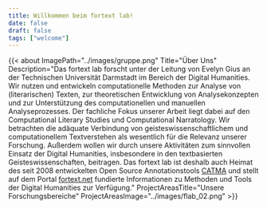 ```yaml
---
title: Willkommen beim fortext lab!
date: false
draft: false
tags: ["welcome"]
---
```



{{< about
    ImagePath="../images/gruppe.png"
    Title="Über Uns"
    Description="Das fortext lab forscht unter der Leitung von Evelyn Gius an der Technischen Universität Darmstadt im Bereich der Digital Humanities. Wir nutzen und entwickeln computationelle Methoden zur Analyse von (literarischen) Texten, zur theoretischen Entwicklung von Analysekonzepten und zur Unterstützung des computationellen und manuellen Analyseprozesses. Der fachliche Fokus unserer Arbeit liegt dabei auf den Computational Literary Studies und Computational Narratology. Wir betrachten die adäquate Verbindung von geisteswissenschaftlichem und computationellem Textverstehen als wesentlich für die Relevanz unserer Forschung. Außerdem wollen wir durch unsere Aktivitäten zum sinnvollen Einsatz der Digital Humanities, insbesondere in den textbasierten Geisteswissenschaften, beitragen. Das fortext lab ist deshalb auch Heimat des seit 2008 entwickelten Open Source Annotationstools [CATMA](https://catma.de) und stellt auf dem Portal [fortext.net](https://fortext.net) fundierte Informationen zu Methoden und Tools der Digital Humanities zur Verfügung."
    ProjectAreasTitle="Unsere Forschungsbereiche"
    ProjectAreasImage="../images/flab_02.png" >}}

